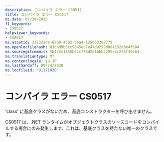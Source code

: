 ```yaml
---
description: コンパイラ エラー CS0517
title: コンパイラ エラー CS0517
ms.date: 07/20/2015
f1_keywords:
- CS0517
helpviewer_keywords:
- CS0517
ms.assetid: 33732ade-6ab9-4582-bea4-125d63388779
ms.openlocfilehash: 83cad9b5cc5845ec7e47d9258d064152d8e4f504
ms.sourcegitcommit: 5b475c1855b32cf78d2d1bbb4295e4c236f39464
ms.translationtype: MT
ms.contentlocale: ja-JP
ms.lasthandoff: 09/24/2020
ms.locfileid: "91171020"
---
```

# <a name="compiler-error-cs0517"></a>コンパイラ エラー CS0517

'class' に基底クラスがないため、基底コンストラクターを呼び出せません。  
  
 CS0517 は、.NET ランタイムがオブジェクトクラスのソースコードをコンパイルする場合にのみ発生します。これは、基底クラスを持たない唯一のクラスです。
